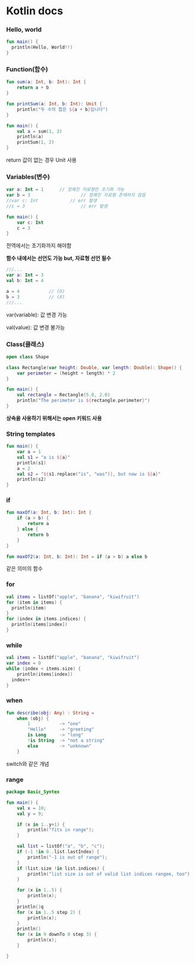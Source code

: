 # Kotlin docs

### Hello, world

```kotlin
fun main() {
  println(Hello, World!!)
}
```



### Function(함수)

```kotlin
fun sum(a: Int, b: Int): Int {
    return a + b
}

fun printSum(a: Int, b: Int): Unit {
    println("두 수의 합은 ${a + b}입니다")
}

fun main() {
    val a = sum(1, 2)
    println(a)
    printSum(1, 2)
}
```

return 값이 없는 경우 Unit 사용



### Variables(변수)

```kotlin
var a: Int = 1		// 정해진 자료형만 초기화 가능
var b = 3					// 정해진 자료형 존재하지 않음
//var c: Int			// err 발생
//c = 3						// err 발생

fun main() {
    var c: Int
    c = 3
}
```

전역에서는 초기화까지 해야함

**함수 내에서는 선언도 가능 but, 자료형 선언 필수**



```kotlin
///...
var a: Int = 3
val b: Int = 4

a = 4			// (O)
b = 3			// (X)
///...
```

var(variable): 값 변경 가능

val(value): 값 변경 불가능



### Class(클래스)

```kotlin
open class Shape

class Rectangle(var height: Double, var length: Double): Shape() {
    var perimeter = (height + length) * 2
}

fun main() {
    val rectangle = Rectangle(5.0, 2.0)
    println("The perimeter is ${rectangle.perimeter}")
}
```

**상속을 사용하기 위해서는 open 키워드 사용**



### String templates

```kotlin
fun main() {
    var a = 1
    val s1 = "a is ${a}"
    println(s1)
    a = 2
    val s2 = "${s1.replace("is", "was")}, but now is ${a}"
    println(s2)
}
```



### if

```kotlin
fun maxOf(a: Int, b: Int): Int {
    if (a > b) {
        return a
    } else {
        return b
    }
}

fun maxOf2(a: Int, b: Int): Int = if (a > b) a else b
```

같은 의미의 함수



### for

```kotlin
val items = listOf("apple", "banana", "kiwifruit")
for (item in items) {
  println(item)
}
for (index in items.indices) {
  println(items[index])
}
```



### while

```kotlin
val items = listOf("apple", "banana", "kiwifruit")
var index = 0
while (index < items.size) {
	println(items[index])
  index++
}
```



### when

```kotlin
fun describe(obj: Any) : String =
    when (obj) {
        1           -> "one"
        "Hello"     -> "greeting"
        is Long     -> "long"
        !is String  -> "not a string"
        else        -> "unknown"
    }
```

switch와 같은 개념



### range

```kotlin
package Basic_Syntex

fun main() {
    val x = 10;
    val y = 9;

    if (x in 1..y+1) {
        println("fits in range");
    }

    val list = listOf("a", "b", "c");
    if (-1 !in 0..list.lastIndex) {
        println("-1 is out of range");
    }
    if (list.size !in list.indices) {
        println("list size is out of valid list indices rangee, too")
    }

    for (x in 1..5) {
        println(x);
    }
    println()q
    for (x in 1..5 step 2) {
        println(x);
    }
    println()
    for (x in 9 downTo 0 step 3) {
        println(x);
    }

}
```

